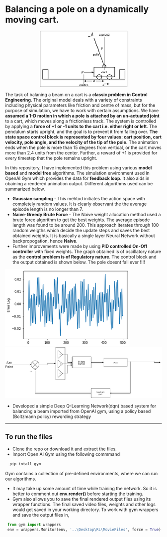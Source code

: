 # Balancing a pole on a dynamically moving cart.
<p align="center">
 <img src = "https://github.com/Jash-2000/Beam-Control-Algorithms/blob/main/Problem_fig.png" alt = "Control_System_Representation"/>
</p>

The task of balaning a beam on a cart is a **classic problem in Control Engineering**. The original model deals with a variety of constraints including physical parameters like friction and centre of mass, but for the purpose of simulation, we have to work with certain assumptions. We have **assumed a 1-D motion in which a pole is attached by an un-actuated joint** to a cart, which moves along a frictionless track. The system is controlled by applying a **force of +1 or -1 units to the cart i.e. either right or left**. The pendulum starts upright, and the goal is to prevent it from falling over. **The state space control block is represented by four values: cart position, cart velocity, pole angle, and the velocity of the tip of the pole.** The animation ends when the pole is more than 15 degrees from vertical, or the cart moves more than 2.4 units from the center. Further, a reward of +1 is provided for every timestep that the pole remains upright.

In this repository, I have implemented this problem using various **model based** and **model free** algorithms. The simulation environment used in OpenAI Gym which provides the data for **feedback loop**. It also aids in obaining a rendered animation output. 
Diifferent algorithms used can be summarized below.

  * **Gaussian sampling** - This mehtod initiates the action space with completely random values. It is clearly observant the the average episode length is no longer than 7. 
  * **Naive-Greedy Brute Force** - The Naive weight allocation method used a brute force algorithm to get the best weights. The average episode length was found to be around 200. This approach iterates through 100 random weigths which decide the update steps and saves the best obtained weights. It is basically a single layer Neural Network without backpropogation, hence **Naive**.
  * Further improvements were made by using **PID controlled On-Off controller** with fixed weights. The graph obtained is of oscillatory nature as the **control problem is of Regulatory nature**. The control block and the output obtained is shown below. The pole doesnt fall ever !!!!

![PID](PID.png)  ![Control Block](control_block.png) 

  * Developed a simple Deep Q-Learning Network(dqn) based system for balancing a beam imported from OpenAI gym, using a policy based (Boltzmann policy) rewqrding strategy

---

## To run the files
  * Clone the repo or download it and extract the files.
  * Import Open AI Gym using the following commmand
  ```cmd
    pip intall gym
  ```
  Gym contains a collection of pre-defined environments, where we can run our algorithms. 
  * It may take up some amount of time while training the network. So it is better to comment out **env.render()** before starting the training. 
  * Gym also allows you to save the final rendered output files using its wrapper functions. The final saved video files, weights and other logs would get saved in your working directory. To work with gym wrappers and save the output files in, 
   ```python
    from gym import wrappers
    env = wrappers.Monitor(env, '..\Desktop\RL\MovieFiles', force = True)
   ```

